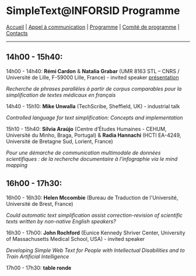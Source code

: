 
# SimpleText@INFORSID Programme

[Accueil](https://simpletext-madics.github.io/2021/inforsid/fr) | [Appel à communication](https://simpletext-madics.github.io/2021/inforsid/fr/CFP) | [Programme](https://simpletext-madics.github.io/2021/inforsid/fr/program)  | [Comité de programme](https://simpletext-madics.github.io/2021/inforsid/fr/comite) | [Contacts](https://simpletext-madics.github.io/2021/inforsid/fr/contacts)

---

## 14h00 - 15h40:
14h00  - 14h40: **Rémi Cardon** & **Natalia Grabar** (UMR 8163 STL – CNRS / Université de Lille, F-59000 Lille, France) - invited speaker [présentation](presentation/RémiCardon_corpus_inforsid)

_Recherche de phrases parallèles à partir de corpus comparables pour la simplification de textes médicaux en français_

14h40 - 15h10: **Mike Unwalla** (TechScribe, Sheffield, UK) - industrial talk

_Controlled language for text simplification: Concepts and implementation_

15h10 - 15h40: **Sílvia Araújo** (Centre d’Études Humaines - CEHUM, Université du Minho, Braga, Portugal) & **Radia Hannachi** (HCTI EA-4249, Université de Bretagne Sud, Lorient, France)

_Pour une démarche de communication multimodale de données scientifiques : de la recherche documentaire à l'infographie via le mind mapping_

## 16h00 - 17h30:
16h00 - 16h30: **Helen Mccombie** (Bureau de Traduction de l'Université, Université de Brest, France)

_Could automatic text simplification assist correction-revision of scientific texts written by non-native English speakers?_

16h30 - 17h00: **John Rochford** (Eunice Kennedy Shriver Center, University of Massachusetts Medical School, USA) - invited speaker

_Developing Simple Web Text for People with Intellectual Disabilities and to Train Artificial Intelligence_

17h00 - 17h30: **table ronde**

